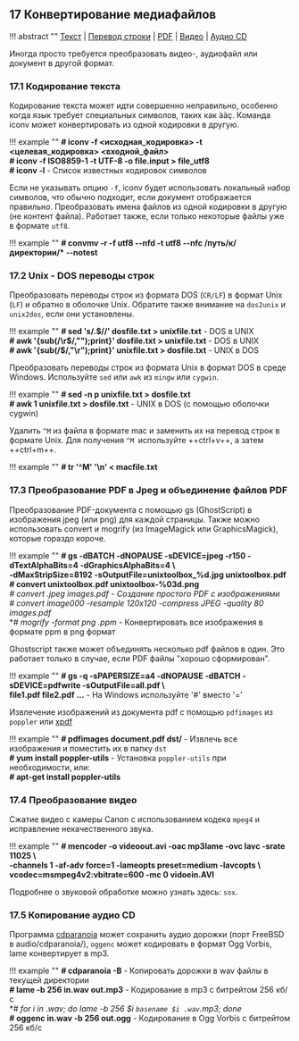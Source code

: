 ## 17 Конвертирование медиафайлов

!!! abstract ""
    [Текст](#171-кодирование-текста) | [Перевод строки](#172-unix---dos-переводы-строк) | [PDF](#173-преобразование-pdf-в-jpeg-и-объединение-файлов-pdf) | [Видео](#174-преобразование-видео) | [Аудио CD](#175-копирование-аудио-cd)

Иногда просто требуется преобразовать видео-, аудиофайл или документ в другой формат.

### 17.1 Кодирование текста

Кодирование текста может идти совершенно неправильно, особенно когда язык требует специальных символов, таких как àäç. Команда iconv может конвертировать из одной кодировки в другую.

!!! example ""
    **# iconv -f <исходная_кодировка> -t <целевая_кодировка> <входной_файл>**  
    **# iconv -f ISO8859-1 -t UTF-8 -o file.input &gt; file_utf8**  
    **# iconv -l**                           - Список известных кодировок символов  

Если не указывать опцию `-f`, iconv будет использовать локальный набор символов, что обычно подходит, если документ отображается правильно.
Преобразовать имена файлов из одной кодировки в другую (не контент файла). Работает также, если только некоторые файлы уже в формате `utf8`.

!!! example ""
    **# convmv -r -f utf8 --nfd -t utf8 --nfc /путь/к/директории/\* --notest**  

### 17.2 Unix - DOS переводы строк

Преобразовать переводы строк из формата DOS (`CR/LF`) в формат Unix (`LF`) и обратно в оболочке Unix. Обратите также внимание на `dos2unix` и `unix2dos`, если они установлены.

!!! example ""
    **# sed 's/.$//' dosfile.txt &gt; unixfile.txt**                  - DOS в UNIX  
    **# awk '{sub(/\r$/,"");print}' dosfile.txt &gt; unixfile.txt**   - DOS в UNIX  
    **# awk '{sub(/$/,"\r");print}' unixfile.txt &gt; dosfile.txt**   - UNIX в DOS  

Преобразовать переводы строк из формата Unix в формат DOS в среде Windows. Используйте `sed` или `awk` из `mingw` или `cygwin`.

!!! example ""
    **# sed -n p unixfile.txt &gt; dosfile.txt**  
    **# awk 1 unixfile.txt &gt; dosfile.txt**     - UNIX в DOS (с помощью оболочки cygwin)  

Удалить `^M` из файла в формате mac и заменить их на перевод строк в формате Unix. Для получения `^M `используйте ++ctrl+v++, а затем ++ctrl+m++.

!!! example ""
    **# tr '^M' '\n' &lt; macfile.txt**

### 17.3 Преобразование PDF в Jpeg и объединение файлов PDF

Преобразование PDF-документа с помощью gs (GhostScript) в изображения jpeg (или png) для каждой страницы. Также можно использовать convert и mogrify (из ImageMagick или GraphicsMagick), которые гораздо короче.

!!! example ""
    **# gs -dBATCH -dNOPAUSE -sDEVICE=jpeg -r150 -dTextAlphaBits=4 -dGraphicsAlphaBits=4 \\**  
     **-dMaxStripSize=8192 -sOutputFile=unixtoolbox_%d.jpg unixtoolbox.pdf**  
    **# convert unixtoolbox.pdf unixtoolbox-%03d.png**  
    **# convert *.jpeg images.pdf**                                                          - Создание простого PDF с изображениями  
    **# convert image000* -resample 120x120 -compress JPEG -quality 80 images.pdf**  
    **# mogrify -format png *.ppm**                                                          - Конвертировать все изображения в формате ppm в png формат  

Ghostscript также может объединять несколько pdf файлов в один. Это работает только в случае, если PDF файлы "хорошо сформирован".

!!! example ""
    **# gs -q -sPAPERSIZE=a4 -dNOPAUSE -dBATCH -sDEVICE=pdfwrite -sOutputFile=all.pdf \\**  
    **file1.pdf file2.pdf ...**              - На Windows используйте '#' вместо '='  

Извлечение изображений из документа pdf с помощью `pdfimages` из `poppler` или [xpdf](http://foolabs.com/xpdf/download.html)

!!! example ""
    **# pdfimages document.pdf dst/**        - Извлечь все изображения и поместить их в папку `dst`  
    **# yum install poppler-utils**          - Установка `poppler-utils` при необходимости, или:  
    **# apt-get install poppler-utils**  

### 17.4 Преобразование видео

Сжатие видео с камеры Canon с использованием кодека `mpeg4` и исправление некачественного звука.

!!! example ""
    **# mencoder -o videoout.avi -oac mp3lame -ovc lavc -srate 11025 \\**  
    **-channels 1 -af-adv force=1 -lameopts preset=medium -lavcopts \\**  
    **vcodec=msmpeg4v2:vbitrate=600 -mc 0 vidoein.AVI**  

Подробнее о звуковой обработке можно узнать здесь: `sox`.

### 17.5 Копирование аудио CD

Программа [cdparanoia](http://xiph.org/paranoia/) может сохранить аудио дорожки (порт FreeBSD в audio/cdparanoia/), `oggenc` может кодировать в формат Ogg Vorbis, lame конвертирует в mp3.

!!! example ""
    **# cdparanoia -B**                        - Копировать дорожки в wav файлы в текущей директории  
    **# lame -b 256 in.wav out.mp3**           - Кодирование в mp3 с битрейтом 256 кб/с  
    **# for i in *.wav; do lame -b 256 $i `basename $i .wav`.mp3; done**  
    **# oggenc in.wav -b 256 out.ogg**         - Кодирование в Ogg Vorbis с битрейтом 256 кб/с  
